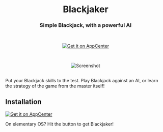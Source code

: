 <div>
  <h1 align="center">Blackjaker</h1>
  <h3 align="center">Simple Blackjack, with a powerful AI</h3>
</div>

<br/>

<p align="center">
  <a href="https://appcenter.elementary.io/com.github.ai-dreamteam.blackjacker">
    <img src="https://appcenter.elementary.io/badge.svg" alt="Get it on AppCenter">
  </a>
</p>

<br/>

<p align="center">
    <img src="Screenshot.png" alt="Screenshot">
</p>


<h2> </h2>

Put your Blackjack skills to the test. Play Blackjack against an AI, or learn the strategy of the game from the master itself!


## Installation

[![Get it on AppCenter](https://appcenter.elementary.io/badge.svg)](https://appcenter.elementary.io/com.github.ai-dreamteam.blackjacker)

On elementary OS? Hit the button to get Blackjaker!

